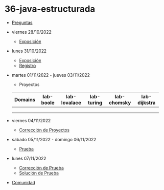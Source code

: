 # 36-java-estructurada

- [Preguntas](https://escuela.it/master-programacion-diseno-software)
- viernes 28/10/2022
  - [Exposición](https://escuela.it/master-programacion-diseno-software)
- lunes 31/10/2022
  - [Exposición](https://escuela.it/master-programacion-diseno-software)
  - [Registro](https://forms.gle/pA2QvsW32P4KtTD77)
- martes 01/11/2022 - jueves 03/11/2022
  - Proyectos
  
  |Domains|lab-boole|lab-lovalace|lab-turing|lab-chomsky|lab-dijkstra|
  |-------|---------|------------|----------|-----------|--------------|
  |       |         |            |          |           |              |
  |       |         |            |          |           |              |
  |       |         |            |          |           |              |
- viernes 04/11/2022
  - [Corrección de Proyectos](https://escuela.it/master-programacion-diseno-software)
- sabado 05/11/2022 - domingo 06/11/2022
  - [Prueba](https://forms.gle/hB9UJoN2PYiexctH8)
- lunes 07/11/2022
  - [Corrección de Prueba](https://escuela.it/master-programacion-diseno-software)
  - [Solución de Prueba](https://docs.google.com/spreadsheets/d/1Uwtqa5VdD5wK2X7eLgkS6_th16aPnsW8pa5Ft2TyLPo/edit#gid=0)
- [Comunidad](https://app.slack.com/client/T02S3KYD464/C02TPSJ3T9U)
